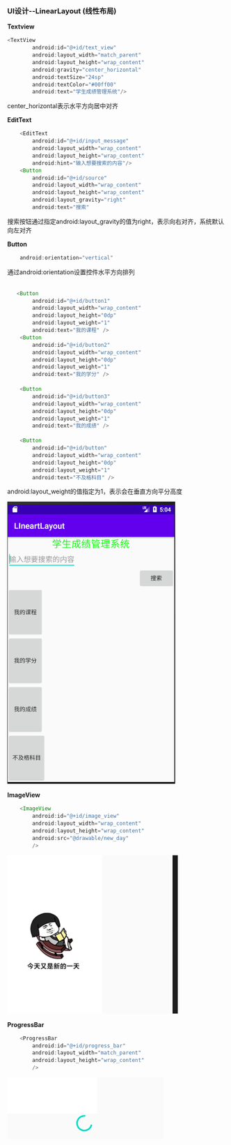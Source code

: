 ### UI设计--LinearLayout (线性布局)

**Textview**

```java
<TextView
        android:id="@+id/text_view"
        android:layout_width="match_parent"
        android:layout_height="wrap_content"
        android:gravity="center_horizontal"
        android:textSize="24sp"
        android:textColor="#00ff00"
        android:text="学生成绩管理系统"/>
```

center_horizontal表示水平方向居中对齐

**EditText**

```java
    <EditText
        android:id="@+id/input_message"
        android:layout_width="wrap_content"
        android:layout_height="wrap_content"
        android:hint="输入想要搜索的内容"/>
    <Button
        android:id="@+id/source"
        android:layout_width="wrap_content"
        android:layout_height="wrap_content"
        android:layout_gravity="right"
        android:text="搜索"
```

搜索按钮通过指定android:layout_gravity的值为right，表示向右对齐，系统默认向左对齐

**Button**

```java
    android:orientation="vertical"
```

通过android:orientation设置控件水平方向排列

```java

   <Button
        android:id="@+id/button1"
        android:layout_width="wrap_content"
        android:layout_height="0dp"
        android:layout_weight="1"
        android:text="我的课程" />
    <Button
        android:id="@+id/button2"
        android:layout_width="wrap_content"
        android:layout_height="0dp"
        android:layout_weight="1"
        android:text="我的学分" />

    <Button
        android:id="@+id/button3"
        android:layout_width="wrap_content"
        android:layout_height="0dp"
        android:layout_weight="1"
        android:text="我的成绩" />

    <Button
        android:id="@+id/button"
        android:layout_width="wrap_content"
        android:layout_height="0dp"
        android:layout_weight="1"
        android:text="不及格科目" />
```

android:layout_weight的值指定为1，表示会在垂直方向平分高度

![LinearLayout](https://github.com/PengFeisupper/2018118122_Android/blob/homework/LinearLayout/%E6%88%AA%E5%9B%BE/LinearLayout.png)

**ImageView**

```java
    <ImageView
        android:id="@+id/image_view"
        android:layout_width="wrap_content"
        android:layout_height="wrap_content"
        android:src="@drawable/new_day"
        />
```

![imageview](https://github.com/PengFeisupper/2018118122_Android/blob/homework/LinearLayout/%E6%88%AA%E5%9B%BE/imageview.png)

**ProgressBar**

```java
    <ProgressBar
        android:id="@+id/progress_bar"
        android:layout_width="match_parent"
        android:layout_height="wrap_content"
        />
```

![ProgressBar](https://github.com/PengFeisupper/2018118122_Android/blob/homework/LinearLayout/%E6%88%AA%E5%9B%BE/ProgressBar.png)

